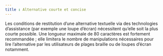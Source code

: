 ```yaml
---
title : Alternative courte et concise
---
```


Les conditions de restitution d’une alternative textuelle via des technologies d’assistance (par exemple une loupe d’écran) nécessitent qu’elle soit la plus courte possible. Une longueur maximale de 80 caractères est fortement recommandée ; elle limitera le nombre de manipulations nécessaires pour lire l’alternative par les utilisateurs de plages braille ou de loupes d’écran notamment.
